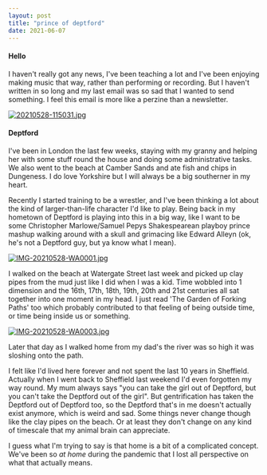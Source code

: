 ```yaml
---
layout: post
title: "prince of deptford"
date: 2021-06-07
---
```


#### Hello
I haven't really got any news, I've been teaching a lot and I've been enjoying making music that way, rather than performing or recording. But I haven't written in so long and my last email was so sad that I wanted to send something. I feel this email is more like a perzine than a newsletter. 

[![20210528-115031.jpg](https://i.postimg.cc/j2Mz7Gz2/20210528-115031.jpg)](https://postimg.cc/kRt6rYYP)

#### Deptford

I've been in London the last few weeks, staying with my granny and helping her with some stuff round the house and doing some administrative tasks. We also went to the beach at Camber Sands and ate fish and chips in Dungeness. I do love Yorkshire but I will always be a big southerner in my heart.

Recently I started training to be a wrestler, and I've been thinking a lot about the kind of larger-than-life character I'd like to play. Being back in my hometown of Deptford is playing into this in a big way, like I want to be some Christopher Marlowe/Samuel Pepys Shakespearean playboy prince mashup walking around with a skull and grimacing like Edward Alleyn (ok, he's not a Deptford guy, but ya know what I mean). 

[![IMG-20210528-WA0001.jpg](https://i.postimg.cc/C1GyS4bm/IMG-20210528-WA0001.jpg)](https://postimg.cc/gX2tK8SZ)

I walked on the beach at Watergate Street last week and picked up clay pipes from the mud just like I did when I was a kid. Time wobbled into 1 dimension and the 16th, 17th, 18th, 19th, 20th and 21st centuries all sat together into one moment in my head. I just read 'The Garden of Forking Paths' too which probably contributed to that feeling of being outside time, or time being inside us or something.

[![IMG-20210528-WA0003.jpg](https://i.postimg.cc/MHnG94Cv/IMG-20210528-WA0003.jpg)](https://postimg.cc/H8CHxSsg)

Later that day as I walked home from my dad's the river was so high it was sloshing onto the path.

I felt like I'd lived here forever and not spent the last 10 years in Sheffield. Actually when I went back to Sheffield last weekend I'd even forgotten my way round. My mum always says "you can take the girl out of Deptford, but you can't take the Deptford out of the girl". But gentrification has taken the Deptford out of Deptford too, so the Deptford that's in me doesn't actually exist anymore, which is weird and sad. Some things never change though like the clay pipes on the beach. Or at least they don't change on any kind of timescale that my animal brain can appreciate.

I guess what I'm trying to say is that home is a bit of a complicated concept. We've been so *at home* during the pandemic that I lost all perspective on what that actually means.


